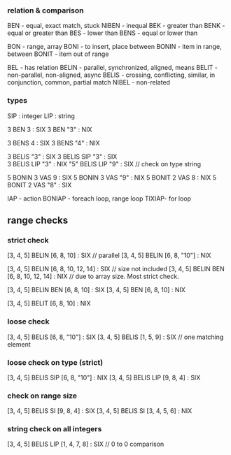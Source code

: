 ### relation & comparison
BEN - equal, exact match, stuck
NIBEN - inequal
BEK - greater than
BENK - equal or greater than
BES - lower than
BENS - equal or lower than

BON - range, array
BONI - to insert, place between
BONIN - item in range, between
BONIT - item out of range

BEL - has relation
BELIN - parallel, synchronized, aligned, means
BELIT - non-parallel, non-aligned, async
BELIS - crossing, conflicting, similar, in conjunction, common, partial match
NIBEL - non-related


### types

SIP : integer
LIP : string

3 BEN 3 : SIX
3 BEN "3" : NIX

3 BENS 4 : SIX
3 BENS "4" : NIX

3 BELIS "3" : SIX
3 BELIS SIP "3" : SIX  
3 BELIS LIP "3" : NIX
"5" BELIS LIP "9" : SIX // check on type string

5 BONIN 3 VAS 9 : SIX
5 BONIN 3 VAS "9" : NIX
5 BONIT 2 VAS 8 : NIX
5 BONIT 2 VAS "8" : SIX

IAP - action
BONIAP - foreach loop, range loop
TIXIAP- for loop

## range checks

### strict check

[3, 4, 5] BELIN [6, 8, 10] : SIX // parallel
[3, 4, 5] BELIN [6, 8, "10"] : NIX

[3, 4, 5] BELIN [6, 8, 10, 12, 14] : SIX // size not included
[3, 4, 5] BELIN BEN [6, 8, 10, 12, 14] : NIX // due to array size. Most strict check.

[3, 4, 5] BELIN BEN [6, 8, 10] : SIX
[3, 4, 5] BEN [6, 8, 10] : NIX

[3, 4, 5] BELIT [6, 8, 10] : NIX

### loose check

[3, 4, 5] BELIS [6, 8, "10"] : SIX
[3, 4, 5] BELIS [1, 5, 9] : SIX // one matching element

### loose check on type (strict)

[3, 4, 5] BELIS SIP [6, 8, "10"] : NIX
[3, 4, 5] BELIS LIP [9, 8, 4] : SIX


### check on range size

[3, 4, 5] BELIS SI [9, 8, 4] : SIX
[3, 4, 5] BELIS SI [3, 4, 5, 6] : NIX

### string check on all integers

[3, 4, 5] BELIS LIP [1, 4, 7, 8] : SIX
// 0 to 0 comparison